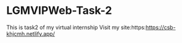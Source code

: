 # LGMVIPWeb-Task-2
This is task2 of my virtual internship
Visit my site:https:https://csb-khjcmh.netlify.app/
